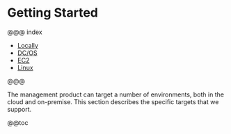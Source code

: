 # Getting Started

@@@ index

* [Locally](local.md)
* [DC/OS](dcos.md)
* [EC2](ec2.md)
* [Linux](linux.md)

@@@

The management product can target a number of environments, both in the cloud and on-premise. This section describes the specific targets that we support.

@@toc